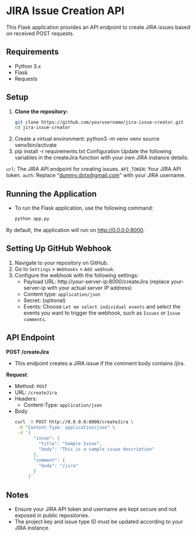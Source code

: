 # JIRA Issue Creation API

This Flask application provides an API endpoint to create JIRA issues based on received POST requests.

## Requirements

- Python 3.x
- Flask
- Requests

## Setup

1. **Clone the repository:**
   ```bash
   git clone https://github.com/yourusername/jira-issue-creator.git
   cd jira-issue-creator
2. Create a virtual environment:
   python3 -m venv venv
   source venv/bin/activate
3. pip install -r requirements.txt
Configuration
Update the following variables in the createJira function with your own JIRA instance details:

`url`: The JIRA API endpoint for creating issues.
`API_TOKEN`: Your JIRA API token.
`auth`: Replace "dummy.dotx@gmail.com" with your JIRA username.

## Running the Application
  - To run the Flask application, use the following command:
    ```bash
    python app.py


By default, the application will run on http://0.0.0.0:8000.

## Setting Up GitHub Webhook
1. Navigate to your repository on GitHub.
2. Go to `Settings` > `Webhooks` > `Add webhook`.
3. Configure the webhook with the following settings:
    - Payload URL: http://your-server-ip:8000/createJira (replace your-server-ip with your actual server IP address)
    - Content type: `application/json`
    - Secret: (optional)
    - Events: Choose `Let me select individual events` and select the events you want to trigger the webhook, such as `Issues` or `Issue comments`.
## API Endpoint
**POST /createJira**
- This endpoint creates a JIRA issue if the comment body contains /jira.

**Request**:
- Method: `POST`
- URL: `/createJira`
- Headers:
    - Content-Type: `application/json`
- Body
    ```bash
    curl -X POST http://0.0.0.0:8000/createJira \
     -H "Content-Type: application/json" \
     -d '{
           "issue": {
             "title": "Sample Issue",
             "body": "This is a sample issue description"
           },
           "comment": {
             "body": "/jira"
           }
         }'

## Notes
- Ensure your JIRA API token and username are kept secure and not exposed in public repositories.
- The project key and issue type ID must be updated according to your JIRA instance.
